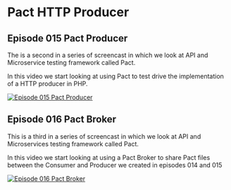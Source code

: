 # Pact HTTP Producer

## Episode 015 Pact Producer

The is a second in a series of screencast in which we look at API and Microservice testing framework called Pact.

In this video we start looking at using Pact to test drive the implementation of a HTTP producer in PHP.

[![Episode 015 Pact Producer](https://img.youtube.com/vi/L5N-2LfDzsg/0.jpg)](https://www.youtube.com/watch?v=L5N-2LfDzsg)

## Episode 016 Pact Broker

This is a third in a series of screencast in which we look at API and Microservices testing framework called Pact.

In this video we start looking at using a Pact Broker to share Pact files between the Consumer and Producer we created in episodes 014 and 015

[![Episode 016 Pact Broker](https://img.youtube.com/vi/IEc1ze-OUeI/0.jpg)](https://www.youtube.com/watch?v=IEc1ze-OUeI)